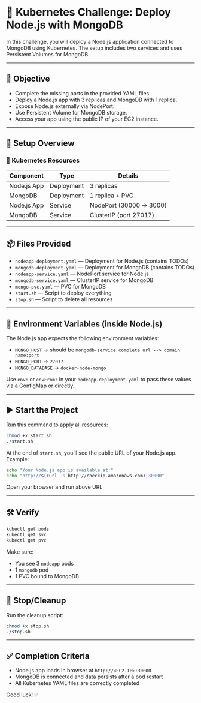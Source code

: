
# 🚀 Kubernetes Challenge: Deploy Node.js with MongoDB

In this challenge, you will deploy a Node.js application connected to MongoDB using Kubernetes. The setup includes two services and uses Persistent Volumes for MongoDB.

---

## 🎯 Objective
- Complete the missing parts in the provided YAML files.
- Deploy a Node.js app with 3 replicas and MongoDB with 1 replica.
- Expose Node.js externally via NodePort.
- Use Persistent Volume for MongoDB storage.
- Access your app using the public IP of your EC2 instance.

---

## 🧾 Setup Overview

### 🧩 Kubernetes Resources

| Component     | Type         | Details                     |
|---------------|--------------|-----------------------------|
| Node.js App   | Deployment   | 3 replicas                  |
| MongoDB       | Deployment   | 1 replica + PVC             |
| Node.js App   | Service      | NodePort (30000 → 3000)     |
| MongoDB       | Service      | ClusterIP (port 27017)      |

---

## 📦 Files Provided

- `nodeapp-deployment.yaml`  — Deployment for Node.js (contains TODOs)
- `mongodb-deployment.yaml`  — Deployment for MongoDB (contains TODOs)
- `nodeapp-service.yaml`     — NodePort service for Node.js
- `mongodb-service.yaml`     — ClusterIP service for MongoDB
- `mongo-pvc.yaml`           — PVC for MongoDB
- `start.sh`                 — Script to deploy everything
- `stop.sh`                  — Script to delete all resources

---

## 🧠 Environment Variables (inside Node.js)

The Node.js app expects the following environment variables:

- `MONGO_HOST` → should be `mongodb-service complete url --> domain name:port`
- `MONGO_PORT` → `27017`
- `MONGO_DATABASE` → `docker-node-mongo`

Use `env:` or `envFrom:` in your `nodeapp-deployment.yaml` to pass these values via a ConfigMap or directly.

---

## ▶️ Start the Project

Run this command to apply all resources:

```bash
chmod +x start.sh
./start.sh
```

At the end of `start.sh`, you’ll see the public URL of your Node.js app. Example:



```bash
echo "Your Node.js app is available at:"
echo "http://$(curl -s http://checkip.amazonaws.com):30000"
```

Open your browser and run above URL

---

## 🛠️ Verify

```bash
kubectl get pods
kubectl get svc
kubectl get pvc
```

Make sure:
- You see 3 `nodeapp` pods
- 1 `mongodb` pod
- 1 PVC bound to MongoDB

---

## 🛑 Stop/Cleanup

Run the cleanup script:

```bash
chmod +x stop.sh
./stop.sh
```

---

## ✅ Completion Criteria

- Node.js app loads in browser at `http://<EC2-IP>:30000`
- MongoDB is connected and data persists after a pod restart
- All Kubernetes YAML files are correctly completed

Good luck! 💡
